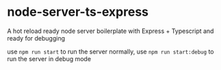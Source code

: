 # node-server-ts-express
A hot reload ready node server boilerplate with Express + Typescript and ready for debugging

use `npm run start` to run the server normally,
use `npm run start:debug` to run the server in debug mode
